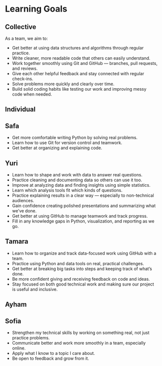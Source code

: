 # Learning Goals

## Collective

As a team, we aim to:

- Get better at using data structures and algorithms through regular practice.
- Write cleaner, more readable code that others can easily understand.
- Work together smoothly using Git and GitHub — branches, pull requests, and reviews.
- Give each other helpful feedback and stay connected with regular check-ins.
- Solve problems more quickly and clearly over time.
- Build solid coding habits like testing our work and improving messy code when needed.

## Individual

## Safa

- Get more comfortable writing Python by solving real problems.
- Learn how to use Git for version control and teamwork.
- Get better at organizing and explaining code.

## Yuri

- Learn how to shape and work with data to answer real questions.
- Practice cleaning and documenting data so others can use it too.
- Improve at analyzing data and finding insights using simple statistics.
- Learn which analysis tools fit which kinds of questions.
- Practice explaining results in a clear way — especially to non-technical audiences.
- Gain confidence creating polished presentations and summarizing what we’ve done.
- Get better at using GitHub to manage teamwork and track progress.
- Fill in any knowledge gaps in Python, visualization, and reporting as we go.

## Tamara

- Learn how to organize and track data-focused work using GitHub with a team.
- Practice using Python and data tools on real, practical challenges.
- Get better at breaking big tasks into steps and keeping track of what’s done.
- Be more confident giving and receiving feedback on code and ideas.
- Stay focused on both good technical work and making sure our project is useful and inclusive.

## Ayham

## Sofia

- Strengthen my technical skills by working on something real, not just practice problems.
- Communicate better and work more smoothly in a team, especially online.
- Apply what I know to a topic I care about.
- Be open to feedback and grow from it.
